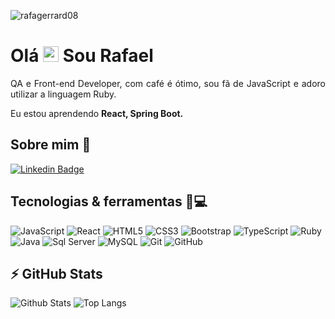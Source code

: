 <p align="left"><img src="https://komarev.com/ghpvc/?username=rafagerrard08" alt="rafagerrard08" /></p> 



<h1 align = "justify"> Olá <img src="https://media.giphy.com/media/hvRJCLFzcasrR4ia7z/giphy.gif" width="25px"> Sou Rafael</h1>
<p align = "justify"> QA e Front-end Developer, com café é ótimo, sou fã de JavaScript e adoro utilizar a linguagem Ruby.</p> 



Eu estou aprendendo **React, Spring Boot.**

## Sobre mim  👋
[![Linkedin Badge](https://img.shields.io/badge/-rafaelferraz-blue?style=flat-square&logo=Linkedin&logoColor=white&link=https://www.linkedin.com/in/rafael-ferraz-cardoso-miranda-6003047a/)](https://www.linkedin.com/in/rafael-ferraz-cardoso-miranda-6003047a/)

##  Tecnologias & ferramentas 🚀💻

![JavaScript](https://img.shields.io/badge/-JavaScript-black?style=flat-square&logo=javascript)
![React](https://img.shields.io/badge/-React-black?style=flat-square&logo=react)
![HTML5](https://img.shields.io/badge/-HTML5-E34F26?style=flat-square&logo=html5&logoColor=white)
![CSS3](https://img.shields.io/badge/-CSS3-1572B6?style=flat-square&logo=css3)
![Bootstrap](https://img.shields.io/badge/-Bootstrap-563D7C?style=flat-square&logo=bootstrap)
![TypeScript](https://img.shields.io/badge/-TypeScript-007ACC?style=flat-square&logo=typescript)
![Ruby](https://img.shields.io/badge/Ruby-CC342D?style=for-the-square&logo=ruby)
![Java](https://img.shields.io/badge/Java-ED8B00?style=for-the-square&logo=java)
![Sql Server](https://img.shields.io/badge/Microsoft%20SQL%20Sever-CC2927?style=flat-square&logo==microsoft)
![MySQL](https://img.shields.io/badge/-MySQL-black?style=flat-square&logo=mysql)
![Git](https://img.shields.io/badge/-Git-black?style=flat-square&logo=git)
![GitHub](https://img.shields.io/badge/-GitHub-181717?style=flat-square&logo=github)

## ⚡ GitHub Stats

![Github Stats](https://github-readme-stats.vercel.app/api?username=rafagerrard08&show_icons=true&count_private=true&show_icons=true&include_all_commits=true)
![Top Langs](https://github-readme-stats.vercel.app/api/top-langs/?username=rafagerrard08&hide=TeX&layout=compact)



